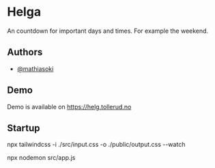 # Helga

An countdown for important days and times. For example the weekend.


## Authors

- [@mathiasoki](https://www.github.com/mathiasoki)


## Demo

Demo is available on https://helg.tollerud.no


## Startup

npx tailwindcss -i ./src/input.css -o ./public/output.css --watch

npx nodemon src/app.js
